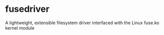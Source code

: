 # fusedriver
A lightweight, extensible filesystem driver interfaced with the Linux fuse.ko kernel module
